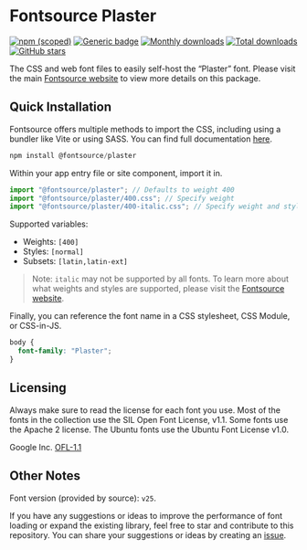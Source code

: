 # Fontsource Plaster

[![npm (scoped)](https://img.shields.io/npm/v/@fontsource/plaster?color=brightgreen)](https://www.npmjs.com/package/@fontsource/plaster) [![Generic badge](https://img.shields.io/badge/fontsource-passing-brightgreen)](https://github.com/fontsource/fontsource) [![Monthly downloads](https://badgen.net/npm/dm/@fontsource/plaster)](https://github.com/fontsource/fontsource) [![Total downloads](https://badgen.net/npm/dt/@fontsource/plaster)](https://github.com/fontsource/fontsource) [![GitHub stars](https://img.shields.io/github/stars/fontsource/fontsource.svg?style=social&label=Star)](https://github.com/fontsource/fontsource/stargazers)

The CSS and web font files to easily self-host the “Plaster” font. Please visit the main [Fontsource website](https://fontsource.org/fonts/plaster) to view more details on this package.

## Quick Installation

Fontsource offers multiple methods to import the CSS, including using a bundler like Vite or using SASS. You can find full documentation [here](https://fontsource.org/docs/getting-started/introduction).

```javascript
npm install @fontsource/plaster
```

Within your app entry file or site component, import it in.

```javascript
import "@fontsource/plaster"; // Defaults to weight 400
import "@fontsource/plaster/400.css"; // Specify weight
import "@fontsource/plaster/400-italic.css"; // Specify weight and style
```

Supported variables:
- Weights: `[400]`
- Styles: `[normal]`
- Subsets: `[latin,latin-ext]`

> Note: `italic` may not be supported by all fonts. To learn more about what weights and styles are supported, please visit the [Fontsource website](https://fontsource.org/fonts/plaster).

Finally, you can reference the font name in a CSS stylesheet, CSS Module, or CSS-in-JS.

```css
body {
  font-family: "Plaster";
}
```

## Licensing
Always make sure to read the license for each font you use. Most of the fonts in the collection use the SIL Open Font License, v1.1. Some fonts use the Apache 2 license. The Ubuntu fonts use the Ubuntu Font License v1.0.

Google Inc.
[OFL-1.1](http://scripts.sil.org/OFL)

## Other Notes
Font version (provided by source): `v25`.

If you have any suggestions or ideas to improve the performance of font loading or expand the existing library, feel free to star and contribute to this repository. You can share your suggestions or ideas by creating an [issue](https://github.com/fontsource/fontsource/issues).